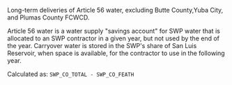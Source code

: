 Long-term deliveries of Article 56 water, excluding Butte County,Yuba City, and Plumas County FCWCD. 

Article 56 water is a water supply "savings account" for SWP water that is allocated to an SWP contractor in a given year, but not used by the end of the year. Carryover water is stored in the SWP's share of San Luis Reservoir, when space is available, for the contractor to use in the following year.

Calculated as: `SWP_CO_TOTAL - SWP_CO_FEATH`
